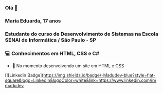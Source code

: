 ### Olá 🙋

### Maria Eduarda, 17 anos
### Estudante do curso de Desenvolvimento de Sistemas na Escola SENAI de Informática / São Paulo - SP
### 💻 Conhecimentos em HTML, CSS e C#
- 💁 No momento desenvolvendo um site em HTML e CSS

[![Linkedin Badge](https://img.shields.io/badge/-Madudev-blue?style=flat-square&logo=Linkedin&logoColor=white&link=https://www.linkedin.com/in/madudev
